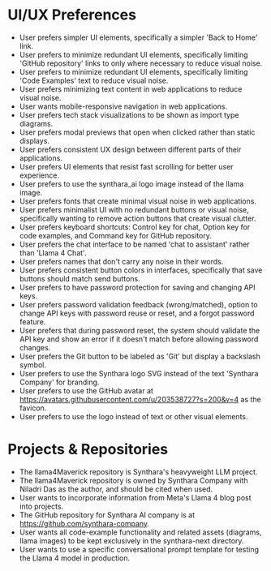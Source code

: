 # UI/UX Preferences
- User prefers simpler UI elements, specifically a simpler 'Back to Home' link.
- User prefers to minimize redundant UI elements, specifically limiting 'GitHub repository' links to only where necessary to reduce visual noise.
- User prefers to minimize redundant UI elements, specifically limiting 'Code Examples' text to reduce visual noise.
- User prefers minimizing text content in web applications to reduce visual noise.
- User wants mobile-responsive navigation in web applications.
- User prefers tech stack visualizations to be shown as import type diagrams.
- User prefers modal previews that open when clicked rather than static displays.
- User prefers consistent UX design between different parts of their applications.
- User prefers UI elements that resist fast scrolling for better user experience.
- User prefers to use the synthara_ai logo image instead of the llama image.
- User prefers fonts that create minimal visual noise in web applications.
- User prefers minimalist UI with no redundant buttons or visual noise, specifically wanting to remove action buttons that create visual clutter.
- User prefers keyboard shortcuts: Control key for chat, Option key for code examples, and Command key for GitHub repository.
- User prefers the chat interface to be named 'chat to assistant' rather than 'Llama 4 Chat'.
- User prefers names that don't carry any noise in their words.
- User prefers consistent button colors in interfaces, specifically that save buttons should match send buttons.
- User prefers to have password protection for saving and changing API keys.
- User prefers password validation feedback (wrong/matched), option to change API keys with password reuse or reset, and a forgot password feature.
- User prefers that during password reset, the system should validate the API key and show an error if it doesn't match before allowing password changes.
- User prefers the Git button to be labeled as 'Git' but display a backslash symbol.
- User prefers to use the Synthara logo SVG instead of the text 'Synthara Company' for branding.
- User prefers to use the GitHub avatar at https://avatars.githubusercontent.com/u/203538727?s=200&v=4 as the favicon.
- User prefers to use the logo instead of text or other visual elements.

# Projects & Repositories
- The llama4Maverick repository is Synthara's heavyweight LLM project.
- The llama4Maverick repository is owned by Synthara Company with Niladri Das as the author, and should be cited when used.
- User wants to incorporate information from Meta's Llama 4 blog post into projects.
- The GitHub repository for Synthara AI company is at https://github.com/synthara-company.
- User wants all code-example functionality and related assets (diagrams, llama images) to be kept exclusively in the synthara-next directory.
- User wants to use a specific conversational prompt template for testing the Llama 4 model in production.